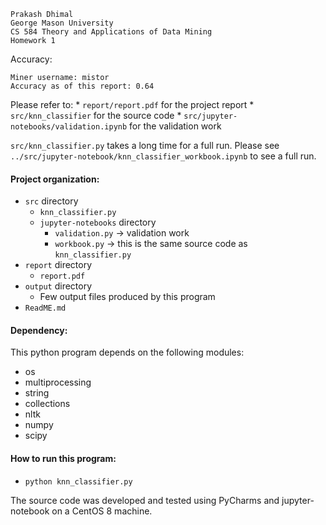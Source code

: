 ```
Prakash Dhimal
George Mason University
CS 584 Theory and Applications of Data Mining
Homework 1
```

Accuracy:
```
Miner username: mistor
Accuracy as of this report: 0.64
```

Please refer to:
    * `report/report.pdf` for the project report
    * `src/knn_classifier` for the source code
    * `src/jupyter-notebooks/validation.ipynb` for the validation work

`src/knn_classifier.py` takes a long time for a full run. Please see `../src/jupyter-notebook/knn_classifier_workbook.ipynb`
to see a full run.

#### Project organization:
  * `src` directory
    * `knn_classifier.py`
    * `jupyter-notebooks` directory
      * `validation.py` -> validation work
      * `workbook.py` -> this is the same source code as `knn_classifier.py`
  * `report` directory
    * `report.pdf`
  * `output` directory
    * Few output files produced by this program
  * `ReadME.md`

#### Dependency:
This python program depends on the following modules:
  * os
  * multiprocessing
  * string
  * collections
  * nltk
  * numpy
  * scipy

#### How to run this program:
  * `python knn_classifier.py`

The source code was developed and tested using PyCharms and jupyter-notebook on a CentOS 8 machine.
